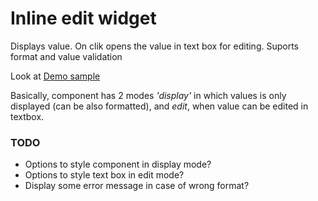 <h1>Inline edit widget</h1>
<p>Displays value. On clik opens the value in text box for editing. Suports format and value validation</p>
<p>Look at <a href="demo.html">Demo sample</a></p>
<p>Basically, component has 2 modes <em>'display'</em> in which values is only displayed (can be also formatted),
and <em>edit</em>, when value can be edited in textbox.</p>
<h3>TODO</h3>
<ul>
<li>Options to style component in display mode?</li>
<li>Options to style text box in edit mode?</li>
<li>Display some error message in case of wrong format?</li>
</ul>
